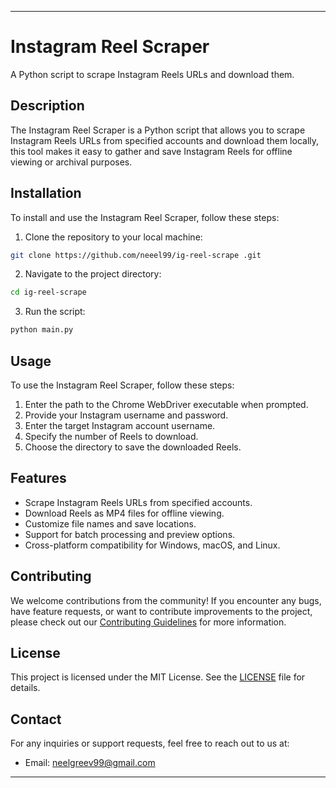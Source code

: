 
---

# Instagram Reel Scraper

A Python script to scrape Instagram Reels URLs and download them.

## Description

The Instagram Reel Scraper is a Python script that allows you to scrape Instagram Reels URLs from specified accounts and download them locally, this tool makes it easy to gather and save Instagram Reels for offline viewing or archival purposes.

## Installation

To install and use the Instagram Reel Scraper, follow these steps:

1. Clone the repository to your local machine:

```bash
git clone https://github.com/neeel99/ig-reel-scrape .git
```

2. Navigate to the project directory:

```bash
cd ig-reel-scrape 
```

3. Run the script:

```bash
python main.py
```

## Usage

To use the Instagram Reel Scraper, follow these steps:

1. Enter the path to the Chrome WebDriver executable when prompted.
2. Provide your Instagram username and password.
3. Enter the target Instagram account username.
4. Specify the number of Reels to download.
5. Choose the directory to save the downloaded Reels.

## Features

- Scrape Instagram Reels URLs from specified accounts.
- Download Reels as MP4 files for offline viewing.
- Customize file names and save locations.
- Support for batch processing and preview options.
- Cross-platform compatibility for Windows, macOS, and Linux.

## Contributing

We welcome contributions from the community! If you encounter any bugs, have feature requests, or want to contribute improvements to the project, please check out our [Contributing Guidelines](CONTRIBUTING.md) for more information.

## License

This project is licensed under the MIT License. See the [LICENSE](LICENSE) file for details.

## Contact

For any inquiries or support requests, feel free to reach out to us at:
- Email: neelgreev99@gmail.com
---
